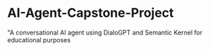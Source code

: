 # AI-Agent-Capstone-Project
"A conversational AI agent using DialoGPT and Semantic Kernel for educational purposes
